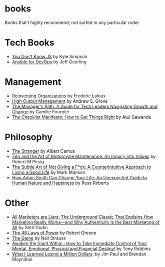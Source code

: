 # books
Books that I highly recommend; not sorted in any particular order

# Tech Books
- [You Don't Know JS][5] by Kyle Simpson
- [Ansible for DevOps][6] by Jeff Geerling

# Management
- [Reinventing Organizations][0] by Frederic Laloux 
- [High Output Management][1] by Andrew S. Grove
- [The Manager's Path: A Guide for Tech Leaders Navigating Growth and Change][2] by Camille Fournier
- [The Checklist Manifesto: How to Get Things Right][3] by Atul Gawande

# Philosophy
- [The Stranger][4] by Albert Camus
- [Zen and the Art of Motorcycle Maintenance: An Inquiry into Values][13] by Robert M Pirsig
- [The Subtle Art of Not Giving a F*ck: A Counterintuitive Approach to Living a Good Life][11] by Mark Manson
- [How Adam Smith Can Change Your Life: An Unexpected Guide to Human Nature and Happiness][12] by Russ Roberts

# Other
- [All Marketers are Liars: The Underground Classic That Explains How Marketing Really Works--and Why Authenticity Is the Best Marketing of All][7] by Seth Godin
- [The 48 Laws of Power][8] by Robert Greene
- [The Game][9] by Neil Strauss 
- [Awaken the Giant Within : How to Take Immediate Control of Your Mental, Emotional, Physical and Financial Destiny!][10] by Tony Robbins
- [What I Learned Losing a Million Dollars][14]: by Jim Paul and Brendan Moynihan

[0]:https://smile.amazon.com/Reinventing-Organizations-Frederic-Laloux/dp/2960133501
[1]:https://smile.amazon.com/High-Output-Management-Andrew-Grove/dp/0679762884
[2]:https://smile.amazon.com/Managers-Path-Leaders-Navigating-Growth/dp/1491973897
[3]:https://smile.amazon.com/Checklist-Manifesto-How-Things-Right/dp/0805091742
[4]:https://smile.amazon.com/Stranger-Albert-Camus/dp/0679720200/
[5]:https://smile.amazon.com/You-Dont-Know-Js-Book/dp/B01AY9P0P6/
[6]:https://www.ansiblefordevops.com/
[7]:https://smile.amazon.com/gp/product/1591845335/
[8]:https://smile.amazon.com/48-Laws-Power-Robert-Greene/dp/0140280197
[9]:https://smile.amazon.com/Game-Neil-Strauss/dp/0062312979
[10]:https://smile.amazon.com/Awaken-Giant-Within-Immediate-Emotional/dp/0671791540
[11]:https://smile.amazon.com/Subtle-Art-Not-Giving-Counterintuitive/dp/0062457713
[12]:https://smile.amazon.com/Adam-Smith-Change-Your-Life/dp/1591847958
[13]:https://smile.amazon.com/Zen-Art-Motorcycle-Maintenance-Inquiry/dp/0060589469
[14]:https://smile.amazon.com/Learned-Million-Columbia-Business-Publishing/dp/0231164688




